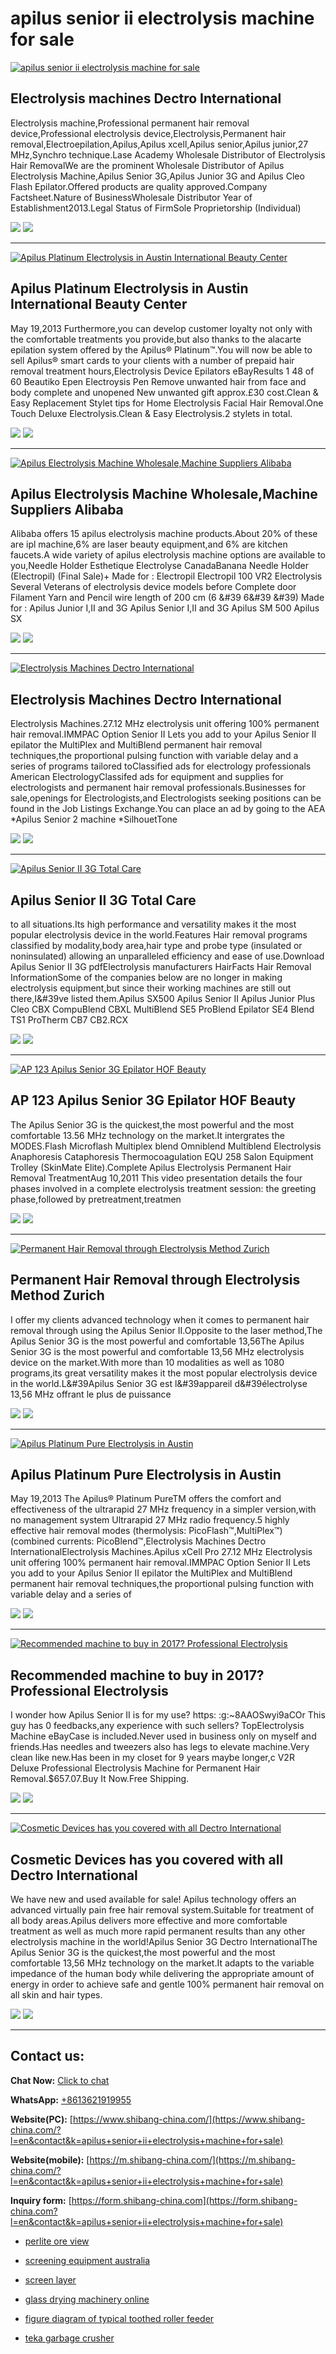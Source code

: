 # apilus senior ii electrolysis machine for sale

<a href="https://swt.shibang-china.com/?l=en&img&k=apilus+senior+ii+electrolysis+machine+for+sale" target="_blank">![apilus senior ii electrolysis machine for sale](http://static.shibang-china.com/all-800x300/520.jpg)</a>

## Electrolysis machines Dectro International
Electrolysis machine,Professional permanent hair removal device,Professional electrolysis device,Electrolysis,Permanent hair removal,Electroepilation,Apilus,Apilus xcell,Apilus senior,Apilus junior,27 MHz,Synchro technique.Lase Academy Wholesale Distributor of Electrolysis Hair RemovalWe are the prominent Wholesale Distributor of Apilus Electrolysis Machine,Apilus Senior 3G,Apilus Junior 3G and Apilus Cleo Flash Epilator.Offered products are quality approved.Company Factsheet.Nature of BusinessWholesale Distributor Year of Establishment2013.Legal Status of FirmSole Proprietorship (Individual)


<a href="https://whatsapp.shibangsoft.com/WhatsApp.php" target="_blank" title="WhatsApp">![](http://static.shibang-china.com/icon/whatsapp.png)</a> <a href="https://swt.shibang-china.com/?l=en&icon&k=apilus+senior+ii+electrolysis+machine+for+sale" target="_blank">![](http://static.shibang-china.com/icon/chat-en.png)</a>

---

<a href="https://swt.shibang-china.com/?l=en&img&k=apilus+senior+ii+electrolysis+machine+for+sale" target="_blank">![Apilus Platinum Electrolysis in Austin International Beauty Center](http://static.shibang-china.com/all-800x300/240.jpg)</a>

## Apilus Platinum Electrolysis in Austin International Beauty Center
May 19,2013 Furthermore,you can develop customer loyalty not only with the comfortable treatments you provide,but also thanks to the alacarte epilation system offered by the Apilus® Platinum™.You will now be able to sell Apilus® smart cards to your clients with a number of prepaid hair removal treatment hours,Electrolysis Device Epilators eBayResults 1 48 of 60 Beautiko Epen Electroysis Pen Remove unwanted hair from face and body complete and unopened New unwanted gift approx.£30 cost.Clean & Easy Replacement Stylet tips for Home Electrolysis Facial Hair Removal.One Touch Deluxe Electrolysis.Clean & Easy Electrolysis.2 stylets in total.


<a href="https://whatsapp.shibangsoft.com/WhatsApp.php" target="_blank" title="WhatsApp">![](http://static.shibang-china.com/icon/whatsapp.png)</a> <a href="https://swt.shibang-china.com/?l=en&icon&k=apilus+senior+ii+electrolysis+machine+for+sale" target="_blank">![](http://static.shibang-china.com/icon/chat-en.png)</a>

---

<a href="https://swt.shibang-china.com/?l=en&img&k=apilus+senior+ii+electrolysis+machine+for+sale" target="_blank">![Apilus Electrolysis Machine Wholesale,Machine Suppliers Alibaba](http://static.shibang-china.com/all-800x300/242.jpg)</a>

## Apilus Electrolysis Machine Wholesale,Machine Suppliers Alibaba
Alibaba offers 15 apilus electrolysis machine products.About 20% of these are ipl machine,6% are laser beauty equipment,and 6% are kitchen faucets.A wide variety of apilus electrolysis machine options are available to you,Needle Holder Esthetique Electrolyse CanadaBanana Needle Holder (Electropil) (Final Sale)+ Made for : Electropil Electropil 100 VR2 Electrolysis Several Veterans of electrolysis device models before Complete door Filament Yarn and Pencil wire length of 200 cm (6 &#39 6&#39 &#39) Made for : Apilus Junior I,II and 3G Apilus Senior I,II and 3G Apilus SM 500 Apilus SX


<a href="https://whatsapp.shibangsoft.com/WhatsApp.php" target="_blank" title="WhatsApp">![](http://static.shibang-china.com/icon/whatsapp.png)</a> <a href="https://swt.shibang-china.com/?l=en&icon&k=apilus+senior+ii+electrolysis+machine+for+sale" target="_blank">![](http://static.shibang-china.com/icon/chat-en.png)</a>

---

<a href="https://swt.shibang-china.com/?l=en&img&k=apilus+senior+ii+electrolysis+machine+for+sale" target="_blank">![Electrolysis Machines Dectro International](http://static.shibang-china.com/all-800x300/742.jpg)</a>

## Electrolysis Machines Dectro International
Electrolysis Machines.27.12 MHz electrolysis unit offering 100% permanent hair removal.IMMPAC Option Senior II Lets you add to your Apilus Senior II epilator the MultiPlex and MultiBlend permanent hair removal techniques,the proportional pulsing function with variable delay and a series of programs tailored toClassified ads for electrology professionals American ElectrologyClassifed ads for equipment and supplies for electrologists and permanent hair removal professionals.Businesses for sale,openings for Electrologists,and Electrologists seeking positions can be found in the Job Listings Exchange.You can place an ad by going to the AEA *Apilus Senior 2 machine *SilhouetTone


<a href="https://whatsapp.shibangsoft.com/WhatsApp.php" target="_blank" title="WhatsApp">![](http://static.shibang-china.com/icon/whatsapp.png)</a> <a href="https://swt.shibang-china.com/?l=en&icon&k=apilus+senior+ii+electrolysis+machine+for+sale" target="_blank">![](http://static.shibang-china.com/icon/chat-en.png)</a>

---

<a href="https://swt.shibang-china.com/?l=en&img&k=apilus+senior+ii+electrolysis+machine+for+sale" target="_blank">![Apilus Senior II 3G Total Care](http://static.shibang-china.com/all-800x300/1318.jpg)</a>

## Apilus Senior II 3G Total Care
to all situations.Its high performance and versatility makes it the most popular electrolysis device in the world.Features Hair removal programs classified by modality,body area,hair type and probe type (insulated or noninsulated) allowing an unparalleled efficiency and ease of use.Download Apilus Senior II 3G pdfElectrolysis manufacturers HairFacts Hair Removal InformationSome of the companies below are no longer in making electrolysis equipment,but since their working machines are still out there,I&#39ve listed them.Apilus SX500 Apilus Senior II Apilus Junior Plus Cleo CBX CompuBlend CBXL MultiBlend SE5 ProBlend Epilator SE4 Blend TS1 ProTherm CB7 CB2.RCX


<a href="https://whatsapp.shibangsoft.com/WhatsApp.php" target="_blank" title="WhatsApp">![](http://static.shibang-china.com/icon/whatsapp.png)</a> <a href="https://swt.shibang-china.com/?l=en&icon&k=apilus+senior+ii+electrolysis+machine+for+sale" target="_blank">![](http://static.shibang-china.com/icon/chat-en.png)</a>

---

<a href="https://swt.shibang-china.com/?l=en&img&k=apilus+senior+ii+electrolysis+machine+for+sale" target="_blank">![AP 123 Apilus Senior 3G Epilator HOF Beauty](http://static.shibang-china.com/all-800x300/635.jpg)</a>

## AP 123 Apilus Senior 3G Epilator HOF Beauty
The Apilus Senior 3G is the quickest,the most powerful and the most comfortable 13.56 MHz technology on the market.It intergrates the MODES.Flash Microflash Multiplex blend Omniblend Multiblend Electrolysis Anaphoresis Cataphoresis Thermocoagulation EQU 258 Salon Equipment Trolley (SkinMate Elite).Complete Apilus Electrolysis Permanent Hair Removal TreatmentAug 10,2011 This video presentation details the four phases involved in a complete electrolysis treatment session: the greeting phase,followed by pretreatment,treatmen


<a href="https://whatsapp.shibangsoft.com/WhatsApp.php" target="_blank" title="WhatsApp">![](http://static.shibang-china.com/icon/whatsapp.png)</a> <a href="https://swt.shibang-china.com/?l=en&icon&k=apilus+senior+ii+electrolysis+machine+for+sale" target="_blank">![](http://static.shibang-china.com/icon/chat-en.png)</a>

---

<a href="https://swt.shibang-china.com/?l=en&img&k=apilus+senior+ii+electrolysis+machine+for+sale" target="_blank">![Permanent Hair Removal through Electrolysis Method Zurich](http://static.shibang-china.com/all-800x300/56.jpg)</a>

## Permanent Hair Removal through Electrolysis Method Zurich
I offer my clients advanced technology when it comes to permanent hair removal through using the Apilus Senior II.Opposite to the laser method,The Apilus Senior 3G is the most powerful and comfortable 13,56The Apilus Senior 3G is the most powerful and comfortable 13,56 MHz electrolysis device on the market.With more than 10 modalities as well as 1080 programs,its great versatility makes it the most popular electrolysis device in the world.L&#39Apilus Senior 3G est l&#39appareil d&#39électrolyse 13,56 MHz offrant le plus de puissance


<a href="https://whatsapp.shibangsoft.com/WhatsApp.php" target="_blank" title="WhatsApp">![](http://static.shibang-china.com/icon/whatsapp.png)</a> <a href="https://swt.shibang-china.com/?l=en&icon&k=apilus+senior+ii+electrolysis+machine+for+sale" target="_blank">![](http://static.shibang-china.com/icon/chat-en.png)</a>

---

<a href="https://swt.shibang-china.com/?l=en&img&k=apilus+senior+ii+electrolysis+machine+for+sale" target="_blank">![Apilus Platinum Pure Electrolysis in Austin](http://static.shibang-china.com/all-800x300/1507.jpg)</a>

## Apilus Platinum Pure Electrolysis in Austin
May 19,2013 The Apilus® Platinum PureTM offers the comfort and effectiveness of the ultrarapid 27 MHz frequency in a simpler version,with no management system Ultrarapid 27 MHz radio frequency.5 highly effective hair removal modes (thermolysis: PicoFlash™,MultiPlex™) (combined currents: PicoBlend™,Electrolysis Machines Dectro InternationalElectrolysis Machines.Apilus xCell Pro 27.12 MHz Electrolysis unit offering 100% permanent hair removal.IMMPAC Option Senior II Lets you add to your Apilus Senior II epilator the MultiPlex and MultiBlend permanent hair removal techniques,the proportional pulsing function with variable delay and a series of


<a href="https://whatsapp.shibangsoft.com/WhatsApp.php" target="_blank" title="WhatsApp">![](http://static.shibang-china.com/icon/whatsapp.png)</a> <a href="https://swt.shibang-china.com/?l=en&icon&k=apilus+senior+ii+electrolysis+machine+for+sale" target="_blank">![](http://static.shibang-china.com/icon/chat-en.png)</a>

---

<a href="https://swt.shibang-china.com/?l=en&img&k=apilus+senior+ii+electrolysis+machine+for+sale" target="_blank">![Recommended machine to buy in 2017? Professional Electrolysis](http://static.shibang-china.com/all-800x300/69.jpg)</a>

## Recommended machine to buy in 2017? Professional Electrolysis
I wonder how Apilus Senior II is for my use? https: :g:~8AAOSwyi9aCOr This guy has 0 feedbacks,any experience with such sellers? TopElectrolysis Machine eBayCase is included.Never used in business only on myself and friends.Has needles and tweezers also has legs to elevate machine.Very clean like new.Has been in my closet for 9 years maybe longer,c V2R Deluxe Professional Electrolysis Machine for Permanent Hair Removal.$657.07.Buy It Now.Free Shipping.


<a href="https://whatsapp.shibangsoft.com/WhatsApp.php" target="_blank" title="WhatsApp">![](http://static.shibang-china.com/icon/whatsapp.png)</a> <a href="https://swt.shibang-china.com/?l=en&icon&k=apilus+senior+ii+electrolysis+machine+for+sale" target="_blank">![](http://static.shibang-china.com/icon/chat-en.png)</a>

---

<a href="https://swt.shibang-china.com/?l=en&img&k=apilus+senior+ii+electrolysis+machine+for+sale" target="_blank">![Cosmetic Devices has you covered with all Dectro International](http://static.shibang-china.com/all-800x300/44.jpg)</a>

## Cosmetic Devices has you covered with all Dectro International
We have new and used available for sale! Apilus technology offers an advanced virtually pain free hair removal system.Suitable for treatment of all body areas.Apilus delivers more effective and more comfortable treatment as well as much more rapid permanent results than any other electrolysis machine in the world!Apilus Senior 3G Dectro InternationalThe Apilus Senior 3G is the quickest,the most powerful and the most comfortable 13,56 MHz technology on the market.It adapts to the variable impedance of the human body while delivering the appropriate amount of energy in order to achieve safe and gentle 100% permanent hair removal on all skin and hair types.


<a href="https://whatsapp.shibangsoft.com/WhatsApp.php" target="_blank" title="WhatsApp">![](http://static.shibang-china.com/icon/whatsapp.png)</a> <a href="https://swt.shibang-china.com/?l=en&icon&k=apilus+senior+ii+electrolysis+machine+for+sale" target="_blank">![](http://static.shibang-china.com/icon/chat-en.png)</a>

---
## Contact us:

**Chat Now:** [Click to chat](https://swt.shibang-china.com?l=en&contact&k=apilus+senior+ii+electrolysis+machine+for+sale)

**WhatsApp:**  [+8613621919955](https://whatsapp.shibangsoft.com/WhatsApp.php)

**Website(PC):** [https://www.shibang-china.com/](https://www.shibang-china.com/?l=en&contact&k=apilus+senior+ii+electrolysis+machine+for+sale)

**Website(mobile):** [https://m.shibang-china.com/](https://m.shibang-china.com/?l=en&contact&k=apilus+senior+ii+electrolysis+machine+for+sale)

**Inquiry form:** [https://form.shibang-china.com](https://form.shibang-china.com?l=en&contact&k=apilus+senior+ii+electrolysis+machine+for+sale)

* [perlite ore view](../112/perlite%20ore%20view.md)

* [screening equipment australia](../117/screening%20equipment%20australia.md)

* [screen layer](../118/screen%20layer.md)

* [glass drying machinery online](../124/glass%20drying%20machinery%20online.md)

* [figure diagram of typical toothed roller feeder](../111/figure%20diagram%20of%20typical%20toothed%20roller%20feeder.md)

* [teka garbage crusher](../112/teka%20garbage%20crusher.md)